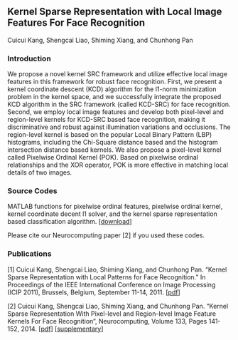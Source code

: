 ## Kernel Sparse Representation with Local Image Features For Face Recognition

Cuicui Kang, Shengcai Liao, Shiming Xiang, and Chunhong Pan

### Introduction

We propose a novel kernel SRC framework and utilize effective local image features in this framework for robust face recognition. First, we present a kernel coordinate descent (KCD) algorithm for the l1-norm minimization problem in the kernel space, and we successfully integrate the proposed KCD algorithm in the SRC framework (called KCD-SRC) for face recognition. Second, we employ local image features and develop both pixel-level and region-level kernels for KCD-SRC based face recognition, making it discriminative and robust against illumination variations and occlusions. The region-level kernel is based on the popular Local Binary Pattern (LBP) histograms, including the Chi-Square distance based and the histogram intersection distance based kernels. We also propose a pixel-level kernel called Pixelwise Ordinal Kernel (POK). Based on pixelwise ordinal relationships and the XOR operator, POK is more effective in matching local details of two images.

### Source Codes

MATLAB functions for pixelwise ordinal features, pixelwise ordinal kernel, kernel coordinate decent l1 solver, and the kernel sparse representation based classification algorithm. [[download](https://1drv.ms/u/s!AtFUxkZAZIU-bpjOJhb6HMv-IWw)]

Please cite our Neurocomputing paper [2] if you used these codes.

### Publications

[1] Cuicui Kang, Shengcai Liao, Shiming Xiang, and Chunhong Pan. “Kernel Sparse Representation with Local Patterns for Face Recognition.” In Proceedings of the IEEE International Conference on Image Processing (ICIP 2011), Brussels, Belgium, September 11-14, 2011. [[pdf](../doc/kang-icip-2011-kernelsparselbp.pdf)]

[2] Cuicui Kang, Shengcai Liao, Shiming Xiang, and Chunhong Pan. “Kernel Sparse Representation With Pixel-level and Region-level Image Feature Kernels For Face Recognition”, Neurocomputing, Volume 133, Pages 141-152, 2014. [[pdf](../doc/kang-neucom-2014-kcdsrc-pok.pdf)] [[supplementary](../doc/kang-neucom-2014-kcdsrc-pok-sup.pdf)]
